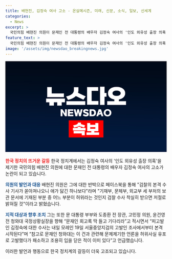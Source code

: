 ```yaml
---
title: 배현진, 김정숙 여사 고소 - 온실메시즌, 미래, 신문, 소식, 일보, 신세계
categories:
  - News
excerpt: >
  국민의힘 배현진 의원이 문재인 전 대통령의 배우자 김정숙 여사의 '인도 외유성 출장 의혹'을 제기한 것에 대해 명예훼손 혐의로 고소당했다. 의원은 검찰의 본격 수사를 비판하며, 기재부, 문체부, 외교부의 보관 문서에 허위가 있는지 수사를 착실히 받을 것을 요구했다. 또한 문재인 대통령 부부와 다른 인물들에 대한 언급과 함께 김정숙 여사에 대한 수사도 언급했다. 해당 내용은 19일 서울중앙지검에서 본격적인 조사가 시작될 예정이라고 밝힌 바 있다.
feature_text: >
  국민의힘 배현진 의원이 문재인 전 대통령의 배우자 김정숙 여사의 '인도 외유성 출장 의혹'을 제기한 것에 대해 명예훼손 혐의로 고소당했다. 의원은 검찰의 본격 수사를 비판하며, 기재부, 문체부, 외교부의 보관 문서에 허위가 있는지 수사를 착실히 받을 것을 요구했다. 또한 문재인 대통령 부부와 다른 인물들에 대한 언급과 함께 김정숙 여사에 대한 수사도 언급했다. 해당 내용은 19일 서울중앙지검에서 본격적인 조사가 시작될 예정이라고 밝힌 바 있다.
image: '/assets/img/newsdao_breakingnews.jpg'
---
```


<p><img src="/assets/img/newsdao_breakingnews.jpg" alt="koreaapp 속보" /></p>

<p><b><span style="color: #ee2323;">한국 정치의 뜨거운 갈등</span></b>
한국 정치계에서는 김정숙 여사의 '인도 외유성 출장 의혹'을 제기한 국민의힘 배현진 의원에 대한 문재인 전 대통령의 배우자 김정숙 여사의 고소가 논란이 되고 있습니다. </p>

<p><b><span style="color: #1a5490;">의원의 발언과 대응</span></b>
배현진 의원은 그에 대한 반박으로 페이스북을 통해 "검찰의 본격 수사 기사가 쏟아져나오니 애가 닳긴 하나보다"라며 "기재부, 문체부, 외교부 세 부처의 보관 문서에 기재된 부분 중 어느 부분이 허위라는 것인지 검찰 수사 착실히 받으면 저절로 밝혀질 것"이라고 밝혔습니다.</p>

<p><b><span style="color: #1a5490;">지적 대상과 향후 조치</span></b>
그는 또한 문 대통령 부부와 도종환 전 장관, 고민정 의원, 윤건영 전 청와대 국정상황실장을 향해 “문재인 회고록 딱 들고 기다리라”고 적시면서 “피고발인 김정숙에 대한 수사는 내일 모레인 19일 서울중앙지검의 고발인 조사에서부터 본격 시작된다”며 “참고로 문재인 청와대는 이 건과 관련해 문제제기한 언론을 허위사실 유포로 고발했다가 패소하고 조용히 입을 닫은 적이 이미 있다”고 언급했습니다.</p>

<p>이러한 발언과 행동으로 한국 정치계의 갈등이 더욱 고조되고 있습니다.</p>

